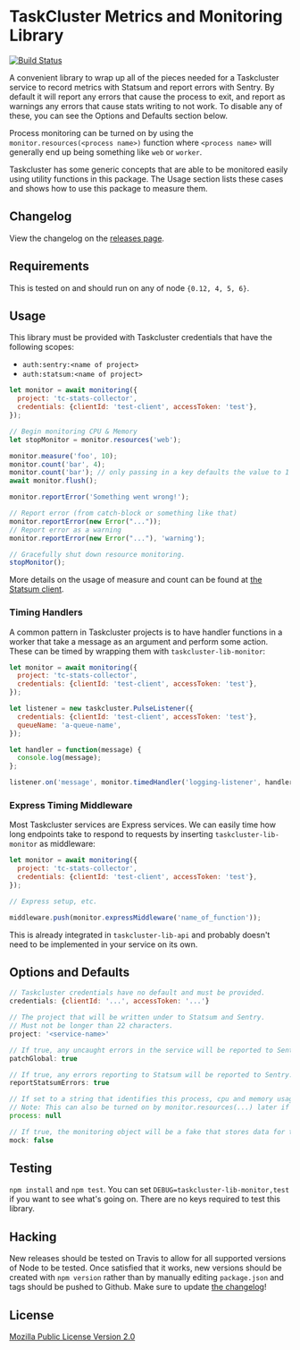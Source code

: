 TaskCluster Metrics and Monitoring Library
==========================================

[![Build Status](https://travis-ci.org/taskcluster/taskcluster-lib-monitor.svg?branch=master)](https://travis-ci.org/taskcluster/taskcluster-lib-monitor)

A convenient library to wrap up all of the pieces needed for a Taskcluster service to record metrics with Statsum and report errors with Sentry.
By default it will report any errors that cause the process to exit, and report as warnings any errors that cause stats writing to not work. To
disable any of these, you can see the Options and Defaults section below.

Process monitoring can be turned on by using the `monitor.resources(<process name>)` function where `<process name>` will generally end up
being something like `web` or `worker`.

Taskcluster has some generic concepts that are able to be monitored easily using utility functions in this package. The Usage section lists these
cases and shows how to use this package to measure them.

Changelog
---------
View the changelog on the [releases page](https://github.com/taskcluster/taskcluster-lib-monitor/releases).

Requirements
------------

This is tested on and should run on any of node `{0.12, 4, 5, 6}`.

Usage
-----
This library must be provided with Taskcluster credentials that have the following scopes:

* `auth:sentry:<name of project>`
* `auth:statsum:<name of project>`

```js
let monitor = await monitoring({
  project: 'tc-stats-collector',
  credentials: {clientId: 'test-client', accessToken: 'test'},
});

// Begin monitoring CPU & Memory
let stopMonitor = monitor.resources('web');

monitor.measure('foo', 10);
monitor.count('bar', 4);
monitor.count('bar'); // only passing in a key defaults the value to 1
await monitor.flush();

monitor.reportError('Something went wrong!');

// Report error (from catch-block or something like that)
monitor.reportError(new Error("..."));
// Report error as a warning
monitor.reportError(new Error("..."), 'warning');

// Gracefully shut down resource monitoring.
stopMonitor();
```

More details on the usage of measure and count can be found at [the Statsum client](https://github.com/taskcluster/node-statsum#statsum-client-for-nodejs).

### Timing Handlers

A common pattern in Taskcluster projects is to have handler functions in a worker that take a message as an argument and perform some action. These
can be timed by wrapping them with `taskcluster-lib-monitor`:

```js
let monitor = await monitoring({
  project: 'tc-stats-collector',
  credentials: {clientId: 'test-client', accessToken: 'test'},
});

let listener = new taskcluster.PulseListener({
  credentials: {clientId: 'test-client', accessToken: 'test'},
  queueName: 'a-queue-name',
});

let handler = function(message) {
  console.log(message);
};

listener.on('message', monitor.timedHandler('logging-listener', handler));
```

### Express Timing Middleware
Most Taskcluster services are Express services. We can easily time how long endpoints take to respond to requests by inserting `taskcluster-lib-monitor`
as middleware:

```js
let monitor = await monitoring({
  project: 'tc-stats-collector',
  credentials: {clientId: 'test-client', accessToken: 'test'},
});

// Express setup, etc.

middleware.push(monitor.expressMiddleware('name_of_function'));
```
This is already integrated in `taskcluster-lib-api` and probably doesn't need to be implemented in your service on its own.

Options and Defaults
--------------------

```js
// Taskcluster credentials have no default and must be provided.
credentials: {clientId: '...', accessToken: '...'}

// The project that will be written under to Statsum and Sentry.
// Must not be longer than 22 characters.
project: '<service-name>'

// If true, any uncaught errors in the service will be reported to Sentry.
patchGlobal: true

// If true, any errors reporting to Statsum will be reported to Sentry.
reportStatsumErrors: true

// If set to a string that identifies this process, cpu and memory usage of the process will be reported on an interval
// Note: This can also be turned on by monitor.resources(...) later if wanted. That allows for gracefully stopping as well.
process: null

// If true, the monitoring object will be a fake that stores data for testing
mock: false
```

Testing
-------

`npm install` and `npm test`. You can set `DEBUG=taskcluster-lib-monitor,test` if you want to see what's going on. There are no keys required to test this library.

Hacking
-------

New releases should be tested on Travis to allow for all supported versions of Node to be tested. Once satisfied that it works, new versions should be created with
`npm version` rather than by manually editing `package.json` and tags should be pushed to Github. Make sure to update [the changelog](https://github.com/taskcluster/taskcluster-lib-monitor/releases)!

License
-------

[Mozilla Public License Version 2.0](https://github.com/taskcluster/taskcluster-lib-monitor/blob/master/LICENSE)
